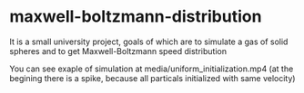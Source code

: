 # maxwell-boltzmann-distribution
It is a small university project, goals of which are to simulate a gas of solid spheres and to get Maxwell-Boltzmann speed distribution


You can see exaple of simulation at media/uniform_initialization.mp4 
(at the begining there is a spike, because all particals initialized with same velocity)
